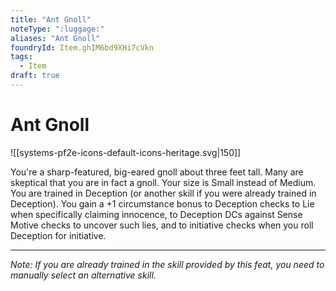 ```yaml
---
title: "Ant Gnoll"
noteType: ":luggage:"
aliases: "Ant Gnoll"
foundryId: Item.ghIM6bd9XHi7cVkn
tags:
  - Item
draft: true
---
```


# Ant Gnoll
![[systems-pf2e-icons-default-icons-heritage.svg|150]]

You're a sharp-featured, big-eared gnoll about three feet tall. Many are skeptical that you are in fact a gnoll. Your size is Small instead of Medium. You are trained in Deception (or another skill if you were already trained in Deception). You gain a +1 circumstance bonus to Deception checks to Lie when specifically claiming innocence, to Deception DCs against Sense Motive checks to uncover such lies, and to initiative checks when you roll Deception for initiative.

* * *

_Note: If you are already trained in the skill provided by this feat, you need to manually select an alternative skill._
